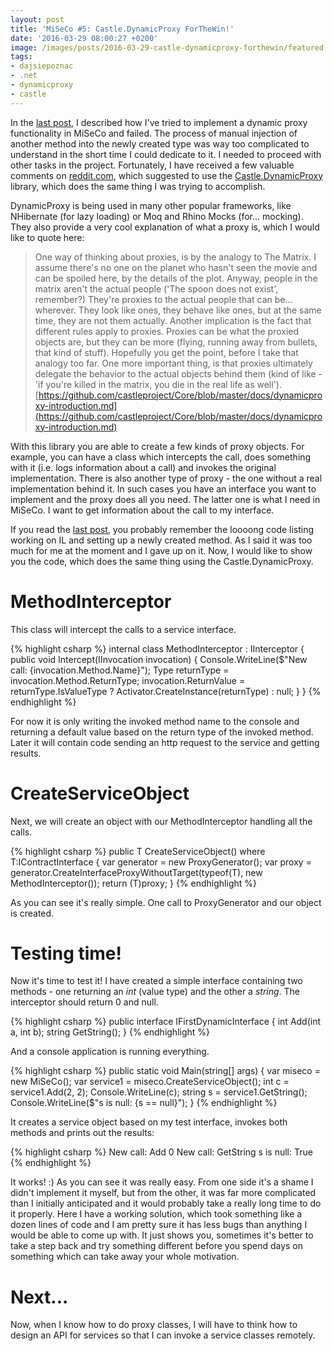 ```yaml
---
layout: post
title: 'MiSeCo #5: Castle.DynamicProxy ForTheWin!'
date: '2016-03-29 08:00:27 +0200'
image: /images/posts/2016-03-29-castle-dynamicproxy-forthewin/featured.jpg
tags:
- dajsiepoznac
- .net
- dynamicproxy
- castle
---
```

In the [last post](/2016/03/25/create-interface-methods-dynamically-fail), I described how I've tried to implement a dynamic proxy functionality in MiSeCo and failed. The process of manual injection of another method into the newly created type was way too complicated to understand in the short time I could dedicate to it. I needed to proceed with other tasks in the project. Fortunately, I have received a few valuable comments on [reddit.com](http://reddit.com), which suggested to use the [Castle.DynamicProxy](http://www.castleproject.org/projects/dynamicproxy) library, which does the same thing I was trying to accomplish.

DynamicProxy is being used in many other popular frameworks, like NHibernate (for lazy loading) or Moq and Rhino Mocks (for... mocking). They also provide a very cool explanation of what a proxy is, which I would like to quote here:

> One way of thinking about proxies, is by the analogy to The Matrix.
> I assume there's no one on the planet who hasn't seen the movie and can be spoiled here, by the details of the plot. Anyway, people in the matrix aren't the actual people ('The spoon does not exist', remember?) They're proxies to the actual people that can be... wherever. They look like ones, they behave like ones, but at the same time, they are not them actually. Another implication is the fact that different rules apply to proxies. Proxies can be what the proxied objects are, but they can be more (flying, running away from bullets, that kind of stuff). Hopefully you get the point, before I take that analogy too far. One more important thing, is that proxies ultimately delegate the behavior to the actual objects behind them (kind of like - 'if you're killed in the matrix, you die in the real life as well').
> [https://github.com/castleproject/Core/blob/master/docs/dynamicproxy-introduction.md](https://github.com/castleproject/Core/blob/master/docs/dynamicproxy-introduction.md)

With this library you are able to create a few kinds of proxy objects. For example, you can have a class which intercepts the call, does something with it (i.e. logs information about a call) and invokes the original implementation. There is also another type of proxy - the one without a real implementation behind it. In such cases you have an interface you want to implement and the proxy does all you need. The latter one is what I need in MiSeCo. I want to get information about the call to my interface.


If you read the [last post](/2016/03/25/create-interface-methods-dynamically-fail), you probably remember the loooong code listing working on IL and setting up a newly created method. As I said it was too much for me at the moment and I gave up on it. Now, I would like to show you the code, which does the same thing using the Castle.DynamicProxy.

# MethodInterceptor
This class will intercept the calls to a service interface.

{% highlight csharp %}
internal class MethodInterceptor : IInterceptor
{
    public void Intercept(IInvocation invocation)
    {
        Console.WriteLine($"New call: {invocation.Method.Name}");
        Type returnType = invocation.Method.ReturnType;
        invocation.ReturnValue = returnType.IsValueType
            ? Activator.CreateInstance(returnType)
            : null;
    }
}
{% endhighlight %}

For now it is only writing the invoked method name to the console and returning a default value based on the return type of the invoked method. Later it will contain code sending an http request to the service and getting results.

# CreateServiceObject
Next, we will create an object with our MethodInterceptor handling all the calls.

{% highlight csharp %}
public T CreateServiceObject<T>() where T:IContractInterface
{
    var generator = new ProxyGenerator();
    var proxy = generator.CreateInterfaceProxyWithoutTarget(typeof(T), new MethodInterceptor());
    return (T)proxy;
}
{% endhighlight %}

As you can see it's really simple. One call to ProxyGenerator and our object is created.

# Testing time!
Now it's time to test it! I have created a simple interface containing two methods - one returning an _int_ (value type) and the other a _string_. The interceptor should return 0 and null.

{% highlight csharp %}
public interface IFirstDynamicInterface
{
    int Add(int a, int b);
    string GetString();
}
{% endhighlight %}

And a console application is running everything.

{% highlight csharp %}
public static void Main(string[] args)
{
    var miseco = new MiSeCo();
    var service1 = miseco.CreateServiceObject<IFirstDynamicInterface>();
    int c = service1.Add(2, 2);
    Console.WriteLine(c);
    string s = service1.GetString();
    Console.WriteLine($"s is null: {s == null}");
}
{% endhighlight %}

It creates a service object based on my test interface, invokes both methods and prints out the results:

{% highlight csharp %}
New call: Add
0
New call: GetString
s is null: True
{% endhighlight %}

It works! :)
As you can see it was really easy. From one side it's a shame I didn't implement it myself, but from the other, it was far more complicated than I initially anticipated and it would probably take a really long time to do it properly. Here I have a working solution, which took something like a dozen lines of code and I am pretty sure it has less bugs than anything I would be able to come up with. It just shows you, sometimes it's better to take a step back and try something different before you spend days on something which can take away your whole motivation.

# Next...
Now, when I know how to do proxy classes, I will have to think how to design an API for services so that I can invoke a service classes remotely. 
